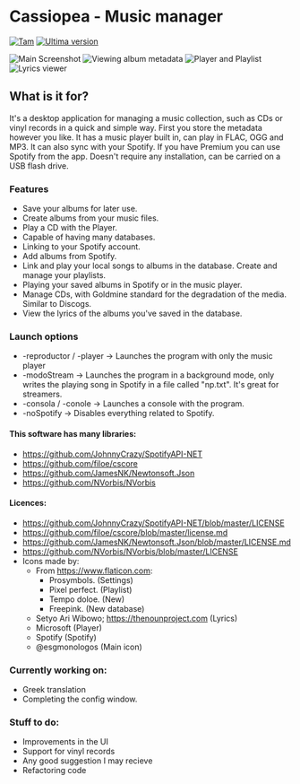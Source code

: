 # Cassiopea - Music manager
[![Tam](https://img.shields.io/github/languages/code-size/orestescm76/aplicacion-gestormusica?label=Size)](https://github.com/orestescm76/aplicacion-gestormusica)
[![Ultima version](https://img.shields.io/github/v/release/orestescm76/aplicacion-gestormusica?color=red)](https://github.com/orestescm76/aplicacion-gestormusica)

![Main Screenshot](https://i.imgur.com/jeawWRv.png)
![Viewing album metadata](https://i.imgur.com/C9Pph8W.png)
![Player and Playlist](https://i.imgur.com/ncb31Bq.png)
![Lyrics viewer](https://i.imgur.com/URNazzL.png)

## What is it for?
It's a desktop application for managing a music collection, such as CDs or vinyl records in a quick and simple way. First you store the metadata however you like.
It has a music player built in, can play in FLAC, OGG and MP3. It can also sync with your Spotify. If you have Premium you can use Spotify from the app.
Doesn't require any installation, can be carried on a USB flash drive.

### Features
* Save your albums for later use.
* Create albums from your music files.
* Play a CD with the Player.
* Capable of having many databases.
* Linking to your Spotify account.
* Add albums from Spotify.
* Link and play your local songs to albums in the database. Create and manage your playlists.
* Playing your saved albums in Spotify or in the music player.
* Manage CDs, with Goldmine standard for the degradation of the media. Similar to Discogs.
* View the lyrics of the albums you've saved in the database.

### Launch options
* -reproductor / -player -> Launches the program with only the music player
* -modoStream -> Launches the program in a background mode, only writes the playing song in Spotify in a file called "np.txt". It's great for streamers.
* -consola / -conole -> Launches a console with the program.
* -noSpotify -> Disables everything related to Spotify.

#### This software has many libraries:
* https://github.com/JohnnyCrazy/SpotifyAPI-NET
* https://github.com/filoe/cscore
* https://github.com/JamesNK/Newtonsoft.Json
* https://github.com/NVorbis/NVorbis
#### Licences:
* https://github.com/JohnnyCrazy/SpotifyAPI-NET/blob/master/LICENSE
* https://github.com/filoe/cscore/blob/master/license.md
* https://github.com/JamesNK/Newtonsoft.Json/blob/master/LICENSE.md
* https://github.com/NVorbis/NVorbis/blob/master/LICENSE
* Icons made by:
	* From https://www.flaticon.com:
		* Prosymbols. (Settings)
		* Pixel perfect. (Playlist)
		* Tempo doloe. (New)
		* Freepink. (New database)
	* Setyo Ari Wibowo; https://thenounproject.com (Lyrics)
	* Microsoft (Player)
	* Spotify (Spotify)
	* @esgmonologos (Main icon)

### Currently working on:
* Greek translation
* Completing the config window.

### Stuff to do:
* Improvements in the UI
* Support for vinyl records
* Any good suggestion I may recieve
* Refactoring code
